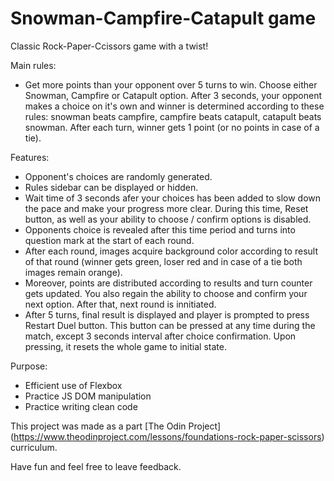 # Snowman-Campfire-Catapult game

Classic Rock-Paper-Ccissors game with a twist!

Main rules:
- Get more points than your opponent over 5 turns to win. Choose either Snowman, Campfire or Catapult option. After 3 seconds, your opponent makes a choice on it's own and winner is determined according to these rules: snowman beats campfire, campfire beats catapult, catapult beats snowman. After each turn, winner gets 1 point (or no points in case of a tie).

Features:
- Opponent's choices are randomly generated.
- Rules sidebar can be displayed or hidden.
- Wait time of 3 seconds afer your choices has been added to slow down the pace and make your progress more clear. During this time, Reset button, as well as your ability to choose / confirm options is disabled.
- Opponents choice is revealed after this time period and turns into question mark at the start of each round.
- After each round, images acquire background color according to result of that round (winner gets green, loser red and in case of a tie both images remain orange).
- Moreover, points are distributed according to results and turn counter gets updated. You also regain the ability to choose and confirm your next option. After that, next round is innitiated.
- After 5 turns, final result is displayed and player is prompted to press Restart Duel button. This button can be pressed at any time during the match, except 3 seconds interval after choice confirmation. Upon pressing, it resets the whole game to initial state.

Purpose:
- Efficient use of Flexbox
- Practice JS DOM manipulation
- Practice writing clean code

This project was made as a part [The Odin Project] (https://www.theodinproject.com/lessons/foundations-rock-paper-scissors) curriculum.

Have fun and feel free to leave feedback.
